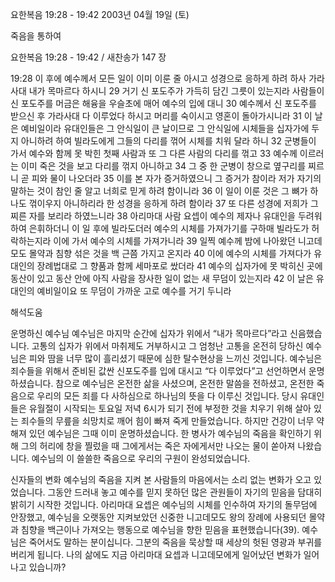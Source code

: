 요한복음 19:28 - 19:42 
2003년 04월 19일 (토)

죽음을 통하여



요한복음 19:28 - 19:42 / 새찬송가 147 장


19:28 이 후에 예수께서 모든 일이 이미 이룬 줄 아시고 성경으로 응하게 하려 하사 가라사대 내가 목마르다 하시니 29 거기 신 포도주가 가득히 담긴 그릇이 있는지라 사람들이 신 포도주를 머금은 해융을 우슬초에 매어 예수의 입에 대니 30 예수께서 신 포도주를 받으신 후 가라사대 다 이루었다 하시고 머리를 숙이시고 영혼이 돌아가시니라 31 이 날은 예비일이라 유대인들은 그 안식일이 큰 날이므로 그 안식일에 시체들을 십자가에 두지 아니하려 하여 빌라도에게 그들의 다리를 꺾어 시체를 치워 달라 하니 32 군병들이 가서 예수와 함께 못 박힌 첫째 사람과 또 그 다른 사람의 다리를 꺾고 33 예수께 이르러는 이미 죽은 것을 보고 다리를 꺾지 아니하고 34 그 중 한 군병이 창으로 옆구리를 찌르니 곧 피와 물이 나오더라 35 이를 본 자가 증거하였으니 그 증거가 참이라 저가 자기의 말하는 것이 참인 줄 알고 너희로 믿게 하려 함이니라 36 이 일이 이룬 것은 그 뼈가 하나도 꺾이우지 아니하리라 한 성경을 응하게 하려 함이라 37 또 다른 성경에 저희가 그 찌른 자를 보리라 하였느니라 38 아리마대 사람 요셉이 예수의 제자나 유대인을 두려워하여 은휘하더니 이 일 후에 빌라도더러 예수의 시체를 가져가기를 구하매 빌라도가 허락하는지라 이에 가서 예수의 시체를 가져가니라 39 일찍 예수께 밤에 나아왔던 니고데모도 몰약과 침향 섞은 것을 백 근쯤 가지고 온지라 40 이에 예수의 시체를 가져다가 유대인의 장례법대로 그 향품과 함께 세마포로 쌌더라 41 예수의 십자가에 못 박히신 곳에 동산이 있고 동산 안에 아직 사람을 장사한 일이 없는 새 무덤이 있는지라 42 이 날은 유대인의 예비일이요 또 무덤이 가까운 고로 예수를 거기 두니라

해석도움





운명하신 예수님 
예수님은 마지막 순간에 십자가 위에서 “내가 목마르다”라고 신음했습니다. 고통의 십자가 위에서 마취제도 거부하시고 그 엄청난 고통을 온전히 당하신 예수님은 피와 땀을 너무 많이 흘리셨기 때문에 심한 탈수현상을 느끼신 것입니다. 예수님은 죄수들을 위해서 준비된 값싼 신포도주를 입에 대시고 “다 이루었다”고 선언하면서 운명하셨습니다. 참으로 예수님은 온전한 삶을 사셨으며, 온전한 말씀을 전하셨고, 온전한 죽음으로 우리의 모든 죄를 다 사하심으로 하나님의 뜻을 다 이루신 것입니다. 당시 유대인들은 유월절이 시작되는 토요일 저녁 6시가 되기 전에 부정한 것을 치우기 위해 살아 있는 죄수들의 무릎을 쇠망치로 깨어 힘이 빠져 죽게 만들었습니다. 하지만 건강이 너무 약해져 있던 예수님은 그때 이미 운명하셨습니다. 한 병사가 예수님의 죽음을 확인하기 위해 그의 허리에 창을 찔렀을 때 그에게서는 죽은 자에게서만 나오는 물이 쏟아져 나왔습니다. 예수님의 이 쓸쓸한 죽음으로 우리의 구원이 완성되었습니다. 

신자들의 변화 
예수님의 죽음을 지켜 본 사람들의 마음에서는 소리 없는 변화가 오고 있었습니다. 그동안 드러내 놓고 예수를 믿지 못하던 많은 관원들이 자기의 믿음을 담대히 밝히기 시작한 것입니다. 아리마대 요셉은 예수님의 시체를 인수하여 자기의 돌무덤에 안장했고, 예수님을 오랫동안 지켜보았던 신중한 니고데모도 왕의 장례에 사용되던 몰약과 침향을 백근이나 가져오는 행동으로 예수님을 향한 믿음을 표현했습니다(39). 예수님은 죽어서도 말하는 분이십니다. 그분의 죽음을 묵상할 때 세상의 헛된 영광과 부귀를 버리게 됩니다. 나의 삶에도 지금 아리마대 요셉과 니고데모에게 일어났던 변화가 일어나고 있습니까?